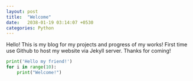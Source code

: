 ```yaml
---
layout: post
title:  "Welcome"
date:   2038-01-19 03:14:07 +0530
categories: Python
---
```

Hello! This is my blog for my projects and progress of my works! First time use Github to host my website via Jekyll server. Thanks for coming! 


```python
print('Hello my friend!')
for i in range(10):
	print("Welcome!")

```
